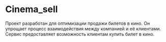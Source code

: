 # Cinema_sell
Проект разработан для оптимизации продажи билетов в кино. Он упрощает процесс взаимодействия между компанией и её клиентами. Сервис предоставляет возможность  клиентам купить билет в кино.
